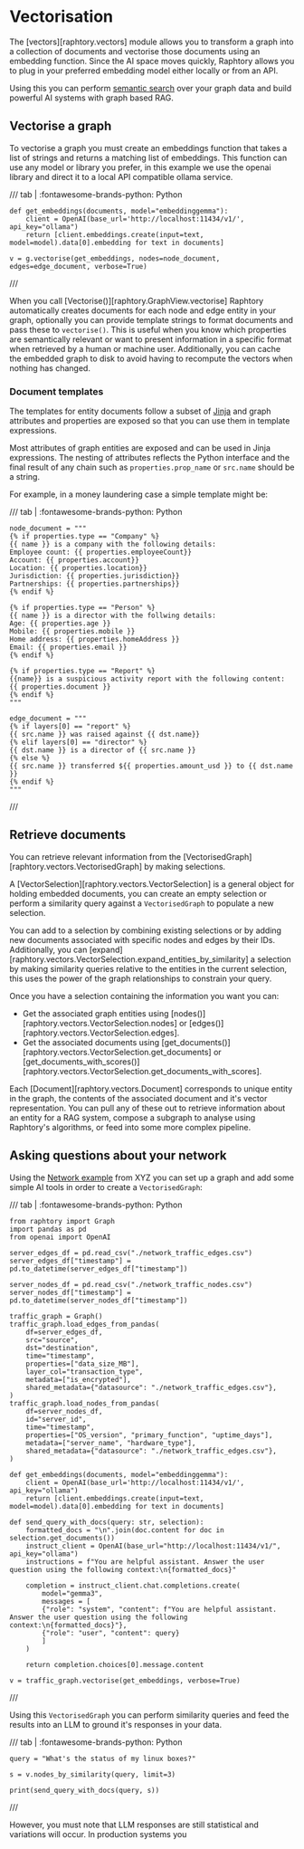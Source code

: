 # Vectorisation

The [vectors][raphtory.vectors] module allows you to transform a graph into a collection of documents and vectorise those documents using an embedding function. Since the AI space moves quickly, Raphtory allows you to plug in your preferred embedding model either locally or from an API.

Using this you can perform [semantic search](https://en.wikipedia.org/wiki/Semantic_search) over your graph data and build powerful AI systems with graph based RAG.

## Vectorise a graph

To vectorise a graph you must create an embeddings function that takes a list of strings and returns a matching list of embeddings. This function can use any model or library you prefer, in this example we use the openai library and direct it to a local API compatible ollama service.

/// tab | :fontawesome-brands-python: Python
```{.python notest}
def get_embeddings(documents, model="embeddinggemma"):
    client = OpenAI(base_url='http://localhost:11434/v1/', api_key="ollama")
    return [client.embeddings.create(input=text, model=model).data[0].embedding for text in documents]

v = g.vectorise(get_embeddings, nodes=node_document, edges=edge_document, verbose=True)
```
///

When you call [Vectorise()][raphtory.GraphView.vectorise] Raphtory automatically creates documents for each node and edge entity in your graph, optionally you can provide template strings to format documents and pass these to `vectorise()`. This is useful when you know which properties are semantically relevant or want to present information in a specific format when retrieved by a human or machine user. Additionally, you can cache the embedded graph to disk to avoid having to recompute the vectors when nothing has changed.

### Document templates

The templates for entity documents follow a subset of [Jinja](https://jinja.palletsprojects.com/en/stable/templates/) and graph attributes and properties are exposed so that you can use them in template expressions.

Most attributes of graph entities are exposed and can be used in Jinja expressions. The nesting of attributes reflects the Python interface and the final result of any chain such as `properties.prop_name` or `src.name` should be a string.

For example, in a money laundering case a simple template might be:

/// tab | :fontawesome-brands-python: Python
```{.python notest}
node_document = """
{% if properties.type == "Company" %}
{{ name }} is a company with the following details:
Employee count: {{ properties.employeeCount}}
Account: {{ properties.account}}
Location: {{ properties.location}}
Jurisdiction: {{ properties.jurisdiction}}
Partnerships: {{ properties.partnerships}}
{% endif %}

{% if properties.type == "Person" %}
{{ name }} is a director with the follwing details:
Age: {{ properties.age }}
Mobile: {{ properties.mobile }}
Home address: {{ properties.homeAddress }}
Email: {{ properties.email }}
{% endif %}

{% if properties.type == "Report" %}
{{name}} is a suspicious activity report with the following content:
{{ properties.document }}
{% endif %}
"""

edge_document = """
{% if layers[0] == "report" %}
{{ src.name }} was raised against {{ dst.name}}
{% elif layers[0] == "director" %}
{{ dst.name }} is a director of {{ src.name }}
{% else %}
{{ src.name }} transferred ${{ properties.amount_usd }} to {{ dst.name }}
{% endif %}
"""
```
///

## Retrieve documents

You can retrieve relevant information from the [VectorisedGraph][raphtory.vectors.VectorisedGraph] by making selections.

A [VectorSelection][raphtory.vectors.VectorSelection] is a general object for holding embedded documents, you can create an empty selection or perform a similarity query against a `VectorisedGraph` to populate a new selection.

You can add to a selection by combining existing selections or by adding new documents associated with specific nodes and edges by their IDs. Additionally, you can [expand][raphtory.vectors.VectorSelection.expand_entities_by_similarity] a selection by making similarity queries relative to the entities in the current selection, this uses the power of the graph relationships to constrain your query.

Once you have a selection containing the information you want you can:

- Get the associated graph entities using [nodes()][raphtory.vectors.VectorSelection.nodes] or [edges()][raphtory.vectors.VectorSelection.edges].
- Get the associated documents using [get_documents()][raphtory.vectors.VectorSelection.get_documents] or [get_documents_with_scores()][raphtory.vectors.VectorSelection.get_documents_with_scores].

Each [Document][raphtory.vectors.Document] corresponds to unique entity in the graph, the contents of the associated document and it's vector representation. You can pull any of these out to retrieve information about an entity for a RAG system, compose a subgraph to analyse using Raphtory's algorithms, or feed into some more complex pipeline.

## Asking questions about your network

Using the [Network example]() from XYZ you can set up a graph and add some simple AI tools in order to create a `VectorisedGraph`:

/// tab | :fontawesome-brands-python: Python
```{.python notest}
from raphtory import Graph
import pandas as pd
from openai import OpenAI

server_edges_df = pd.read_csv("./network_traffic_edges.csv")
server_edges_df["timestamp"] = pd.to_datetime(server_edges_df["timestamp"])

server_nodes_df = pd.read_csv("./network_traffic_nodes.csv")
server_nodes_df["timestamp"] = pd.to_datetime(server_nodes_df["timestamp"])

traffic_graph = Graph()
traffic_graph.load_edges_from_pandas(
    df=server_edges_df,
    src="source",
    dst="destination",
    time="timestamp",
    properties=["data_size_MB"],
    layer_col="transaction_type",
    metadata=["is_encrypted"],
    shared_metadata={"datasource": "./network_traffic_edges.csv"},
)
traffic_graph.load_nodes_from_pandas(
    df=server_nodes_df,
    id="server_id",
    time="timestamp",
    properties=["OS_version", "primary_function", "uptime_days"],
    metadata=["server_name", "hardware_type"],
    shared_metadata={"datasource": "./network_traffic_edges.csv"},
)

def get_embeddings(documents, model="embeddinggemma"):
    client = OpenAI(base_url='http://localhost:11434/v1/', api_key="ollama")
    return [client.embeddings.create(input=text, model=model).data[0].embedding for text in documents]

def send_query_with_docs(query: str, selection):
    formatted_docs = "\n".join(doc.content for doc in selection.get_documents())
    instruct_client = OpenAI(base_url="http://localhost:11434/v1/", api_key="ollama")
    instructions = f"You are helpful assistant. Answer the user question using the following context:\n{formatted_docs}"

    completion = instruct_client.chat.completions.create(
        model="gemma3",
        messages = [
        {"role": "system", "content": f"You are helpful assistant. Answer the user question using the following context:\n{formatted_docs}"},
        {"role": "user", "content": query}
        ]
    )
    
    return completion.choices[0].message.content

v = traffic_graph.vectorise(get_embeddings, verbose=True)
```
///

Using this `VectorisedGraph` you can perform similarity queries and feed the results into an LLM to ground it's responses in your data.

/// tab | :fontawesome-brands-python: Python
```{.python notest}
query = "What's the status of my linux boxes?"

s = v.nodes_by_similarity(query, limit=3)

print(send_query_with_docs(query, s))
```
///

However, you must note that LLM responses are still statistical and variations will occur. In production systems you 